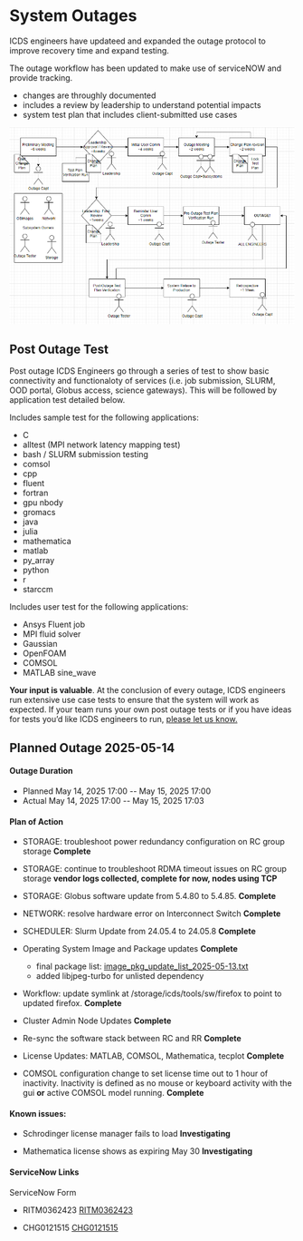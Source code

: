# System Outages

ICDS engineers have updateed and expanded the outage protocol to improve recovery time and expand testing. 

The outage workflow has been updated to make use of serviceNOW and provide tracking.

 - changes are throughly documented
 - includes a review by leadership to understand potential impacts
 - system test plan that includes client-submitted use cases


![Outage WorkFlow Diagram](../img/ICDS_Outage_workflow.png)


## Post Outage Test

Post outage ICDS Engineers go through a series of test to show basic connectivity and functionaloty of services (i.e. job submission, SLURM, OOD portal, Globus access, science gateways). This will be followed by application test detailed below. 

Includes sample test for the following applications:

 - C
 - alltest (MPI network latency mapping test)
 - bash / SLURM submission testing
 - comsol
 - cpp
 - fluent
 - fortran
 - gpu nbody
 - gromacs
 - java
 - julia
 - mathematica
 - matlab
 - py_array
 - python
 - r
 - starccm

Includes user test for the following applications: 


 - Ansys Fluent job
 - MPI fluid solver
 - Gaussian
 - OpenFOAM
 - COMSOL
 - MATLAB sine_wave 

**Your input is valuable**. At the conclusion of every outage, ICDS engineers run extensive use case tests to ensure that the system will work as expected. If your team runs your own post outage tests or if you have ideas for tests you’d like ICDS engineers to run, [please let us know.](mailto:icds@psu.edu?subject=Post-Outage%20Testing%20Feedback)
 
 
## Planned Outage 2025-05-14

#### Outage Duration

 - Planned May 14, 2025 17:00 -- May 15, 2025 17:00
 - Actual  May 14, 2025 17:00 -- May 15, 2025 17:03


#### Plan of Action

 - STORAGE: troubleshoot power redundancy configuration on RC group storage 
   **Complete**

 - STORAGE: continue to troubleshoot RDMA timeout issues on RC group storage
   **vendor logs collected, complete for now, nodes using TCP**

 - STORAGE: Globus software update from 5.4.80 to 5.4.85. **Complete**

 - NETWORK: resolve hardware error on Interconnect Switch **Complete**

 - SCHEDULER: Slurm Update from 24.05.4 to 24.05.8 
   **Complete**

 - Operating System Image and Package updates **Complete**
    - final package list: [image_pkg_update_list_2025-05-13.txt](../img/image_pkg_update_list_2025-05-13.txt)
    - added libjpeg-turbo for unlisted dependency 
    
 - Workflow: update symlink at /storage/icds/tools/sw/firefox to point to updated firefox. **Complete**

 - Cluster Admin Node Updates **Complete**

 - Re-sync the software stack between RC and RR **Complete**

 - License Updates: MATLAB, COMSOL, Mathematica, tecplot **Complete**

 - COMSOL configuration change to set license time out to 1 hour of inactivity. Inactivity is defined as no mouse or keyboard activity with the gui **or** active COMSOL model running. **Complete**



#### Known issues: 

 - Schrodinger license manager fails to load **Investigating**

 - Mathematica license shows as expiring May 30 **Investigating**


#### ServiceNow Links

ServiceNow Form


- RITM0362423 [RITM0362423](https://pennstate.service-now.com/nav_to.do?uri=sc_req_item.do%3Fsys_id=9dc5c7af47302e94fb179df4126d439c%26sysparm_stack=sc_req_item_list.do%3Fsysparm_query=active=true)


- CHG0121515 [CHG0121515](https://pennstate.service-now.com/nav_to.do?uri=change_request.do%3Fsys_id=39c50baf47302e94fb179df4126d436f%26sysparm_stack=change_request_list.do%3Fsysparm_query=active=true)
